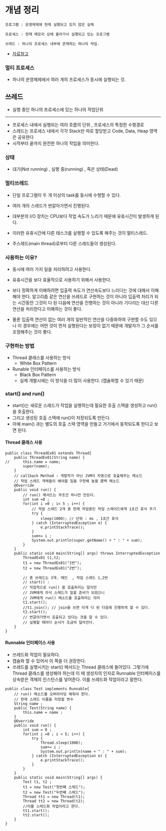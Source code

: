 # 개념 정리 
```
프로그램 : 운영체제에 현재 실행되고 있지 않은 실체 

프로세스 : 현재 메모리 상에 올라가서 실행되고 있는 프로그램 

쓰레드 : 하나의 프로세스 내부에 존재하는 하나의 작업. 
```
- [자료참고](https://gmlwjd9405.github.io/2018/09/14/process-vs-thread.html) 


### 멀티 프로세스
- 하나의 운영체제에서 여러 개의 프로세스가 동시에 실행되는 것. 

## 쓰레드
- 실행 중인 하나의 프로세스에 있는 하나의 작업단위 
- --
- 프로세스 내에서 실행되는 여러 흐름의 단위 , 프로세스의 특정한 수행경로
- 스레드는 프로세스 내에서 각각 Stack만 따로 할당받고 Code, Data, Heap 영역은 공유한다
- 시작부터 끝까지 완전한 하나의 작업을 의미한다. 

### 상태
- 대기(Not running) , 실행 중(running) , 죽은 상태(Dead)

### 멀티쓰레드
- 단일 프로그램이 두 개 이상의 task를 동시에 수행할 수 있다.
- 여러 개의 스레드가 번갈아가면서 진행된다. 
- 대부분의 I/O 장치는 CPU보다 작업 속도가 느리기 때문에 유휴시간이 발생하게 된다.
- 이러한 유휴시간에 다른 태스크를 실행할 수 있도록 해주는 것이 멀티스레드. 

- 주스레드(main thread)로부터 다른 스레드들이 생성된다. 

### 사용하는 이유?
- 동시에 여러 가지 일을 처리하려고 사용한다.
- 유휴시간을 보다 효율적으로 사용하기 위해서 사용한다. 

- 보다 정확하게 이해하려면 입출력 속도가 연산속도보다 느리다는 것에 대해서 이해해야 한다. 
알고리즘 같은 연산을 쓰레드로 구현하는 것이 아니라 입출력 처리가 되는 시간동안 그것이 다 된 다음에
연산을 진행하는 것이 아니라 기다리는 대신 다른 연산을 처리한다고 이해하는 것이 좋다. 
- 물론 입출력 연산이 없는 여러 개의 일반적인 연산을 다중화하여 구현할 수도 있으나 
이 경우에는 어떤 것이 먼저 실행된다는 보장이 없기 때문에 개발자가 그 순서를 조정해주는 것이 좋다. 

### 구현하는 방법
- Thread 클래스를 사용하는 방식
  - White Box Pattern
- Runable 인터페이스를 사용하는 방식 
  - Black Box Pattern
  - 실제 개발시에는 이 방식을 더 많이 사용한다. (캡슐화할 수 있기 때문)

### start() and run() 
- start()는 새로운 스레드가 작업을 실행하는데 필요한 호출 스택을 생성하고 run()을 호출한다.
- 그리고 생성된 호출 스택에 run()이 저장되도록 만든다. 
- 아예 main() 과는 별도의 호출 스택 영역을 만들고 거기에서 동작되도록 한다고 보면 된다. 

#### Thread 클래스 사용 
```
public class ThreadEx01 extends Thread{
	public ThreadEx01(String name) {
//		this.name = name;
		super(name); 
	}
	// callback Method : 개발자가 아닌 JVM이 자동으로 호출해주는 메소드 
	// 작업 스레드 객체들이 해야할 일을 구현해 놓을 콜백 메소드 
	@Override
	public void run() {
		// run() 메서드는 무조건 하나만 만든다. 
		int sum =0 ; 
		for(int i =0 ; i< 5 ; i++) {			
			// 작업 스레드 2개 중 현재 작업중인 작업 스레이드에게 1초간 휴식 주기 			
			try {
				sleep(1000); // 단위 : ms , 1초간 휴식 
			} catch (InterruptedException e) {
				e.printStackTrace();
			}
			sum+= i ; 
			System.out.println(super.getName() + " : " + sum);
		}
	}
	public static void main(String[] args) throws InterruptedException 
		ThreadEx01 t1,t2; 
		t1 = new ThreadEx01("1번"); 
		t2 = new ThreadEx01("2번"); 
	
		// 총 쓰레드는 3개. 메인  , 작업 스레드 1,2번 
		// start() : 
		// 직접적으로 run() 을 호출하지는 않지만
		// JVM에게 자식 스레드가 일할 준비가 되었으니
		// JVM에게 run() 메소드를 호출하라는 의미
		t1.start();
		//t1.join(); // join을 쓰면 이게 다 된 다음에 진행하게 할 수 있다.
		t2.start();
		// 번갈아가면서 호출되고 있다는 것을 알 수 있다.
		// 실행할 때마다 순서가 조금씩 달라진다. 
	}
}
```

#### Runnable 인터페이스 사용 
- 쓰레드화 작업이 필요하다. 
- 캡슐화 할 수 있어서 이 쪽을 더 권장한다. 
- 쓰레드를 실행시키는 start() 메서드는 Thread 클래스에 들어있다.
그렇기에 Thread 클래스를 생성해야 하는데 이 때 생성자의 인자로 
Runnable 인터페이스를 상속받은 객체의 인스턴스를 넣어준다. 이를 쓰레드화 작업이라고 말한다. 
```
public class Test implements Runnable{
	// run() 메소드를 오버라이딩 해줘야 한다. 
	// 현재 스레드 이름을 저장할 변수 
	String name ; 
	public Test(String name) {
		this.name = name ; 
	}
	@Override
	public void run() {
		int sum = 0 ; 
		for(int i =0 ; i < 5; i++) {
			try {
				Thread.sleep(1000);
				sum+= i ;
				System.out.println(name + " : " + sum);
			} catch (InterruptedException e) {
				e.printStackTrace();
			}
		}
	}
	public static void main(String[] args) {
		Test t1, t2 ; 
		t1 = new Test("첫번째 스레드"); 
		t2 = new Test("두번째 스레드"); 
		Thread tt1 = new Thread(t1);
		Thread tt2 = new Thread(t2);
		//이를 스레드화 작업이라고 한다. 
		tt1.start();
		tt2.start();
	}
}
```
